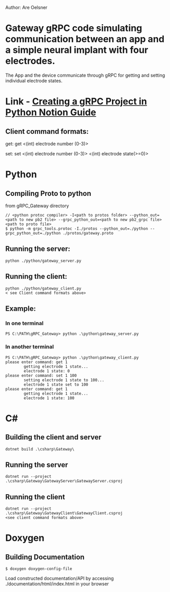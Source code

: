 Author: Are Oelsner

# Gateway gRPC code simulating communication between an app and a simple neural implant with four electrodes. 
The App and the device communicate through gRPC for getting and setting individual electrode states. 

# Link - [Creating a gRPC Project in Python Notion Guide](https://www.notion.so/bortonlab/Creating-a-gRPC-Project-in-Python-607ce64aa0944f92bd2b7fc5b206563f)

## Client command formats:
get:
    get <(int) electrode number (0-3)>

set:
    set <(int) electrode number (0-3)> <(int) electrode state(>=0)>


# Python
## Compiling Proto to python
from gRPC_Gateway directory
```
// <python protoc compiler> -I<path to protos folder> --python_out=<path to new pb2 file> --grpc_python_out=<path to new pb2_grpc file> <path to proto file>
$ python -m grpc_tools.protoc -I./protos --python_out=./python --grpc_python_out=./python ./protos/gateway.proto   
```
## Running the server: 
    python ./python/gateway_server.py

## Running the client: 
    python ./python/gateway_client.py
    < see Client command formats above>

## Example: 
### In one terminal

```
PS C:\PATH\gRPC_Gateway> python .\python\gateway_server.py
```

### In another terminal

```
PS C:\PATH\gRPC_Gateway> python .\python\gateway_client.py
please enter command: get 1
        getting electrode 1 state...
        electrode 1 state: 0
please enter command: set 1 100
        setting electrode 1 state to 100...
        electrode 1 state set to 100
please enter command: get 1
        getting electrode 1 state...
        electrode 1 state: 100
```




# C#
## Building the client and server
    dotnet build .\csharp\Gateway\

## Running the server 
    dotnet run --project .\csharp\Gateway\GatewayServer\GatewayServer.csproj

## Running the client
    dotnet run --project .\csharp\Gateway\GatewayClient\GatewayClient.csproj
    <see client command formats above>

# Doxygen
## Building Documentation
```
$ doxygen doxygen-config-file
```

Load constructed documentation/API by accessing ./documentation/html/index.html in your browser

